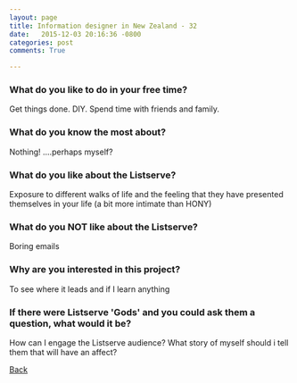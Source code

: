 ```yaml
---
layout: page
title: Information designer in New Zealand - 32
date:   2015-12-03 20:16:36 -0800
categories: post
comments: True

---
```


### What do you like to do in your free time?
<p>Get things done. DIY. Spend time with friends and family.</p>

### What do you know the most about?
<p>Nothing! ....perhaps myself?</p>

### What do you like about the Listserve?
<p>Exposure to different walks of life and the feeling that they have presented themselves in your life (a bit more intimate than HONY)</p>

### What do you NOT like about the Listserve?
<p>Boring emails</p>

### Why are you interested in this project?
<p>To see where it leads and if I learn anything</p>

### If there were Listserve 'Gods' and you could ask them a question, what would it be?
<p>How can I engage the Listserve audience? What story of myself should i tell them that will have an affect?</p>

[Back][1]

[1]: /home/responders/all